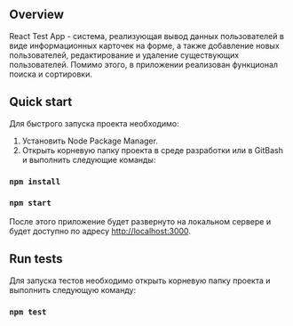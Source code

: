 ## Overview

React Test App - система, реализующая вывод данных пользователей в виде информационных карточек на форме, а также добавление новых пользователей, редактирование и удаление существующих пользователей. 
Помимо этого, в приложении реализован функционал поиска и сортировки.

## Quick start

Для быстрого запуска проекта необходимо:
1. Установить Node Package Manager.
2. Открыть корневую папку проекта в среде разработки или в GitBash и выполнить следующие команды:

### `npm install`
### `npm start`

После этого приложение будет развернуто на локальном сервере и будет доступно по адресу [http://localhost:3000](http://localhost:3000).
## Run tests

Для запуска тестов необходимо открыть корневую папку проекта и выполнить следующую команду:
### `npm test`
